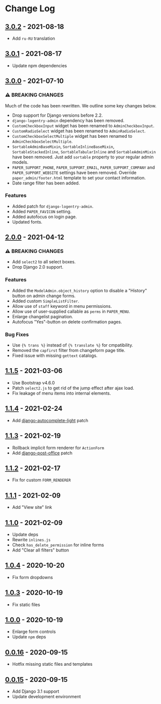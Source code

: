 # Change Log

## [3.0.2](https://github.com/dldevinc/paper-admin/tree/v3.0.2) - 2021-08-18
- Add `ru-RU` translation

## [3.0.1](https://github.com/dldevinc/paper-admin/tree/v3.0.1) - 2021-08-17
- Update npm dependencies


## [3.0.0](https://github.com/dldevinc/paper-admin/tree/v3.0.0) - 2021-07-10
### ⚠ BREAKING CHANGES
Much of the code has been rewritten. We outline some key changes below.

- Drop support for Django versions before 2.2.
- `django-logentry-admin` dependency has been removed.
- `CustomCheckboxInput` widget has been renamed to `AdminCheckboxInput`.
- `CustomRadioSelect` widget has been renamed to `AdminRadioSelect`.
- `CustomCheckboxSelectMultiple` widget has been renamed to `AdminCheckboxSelectMultiple`.
- `SortableAdminBaseMixin`, `SortableInlineBaseMixin`, `SortableStackedInline`, 
  `SortableTabularInline` and `SortableAdminMixin` have been removed. Just add `sortable`
  property to your regular admin models.
- `PAPER_SUPPORT_PHONE`, `PAPER_SUPPORT_EMAIL`, `PAPER_SUPPORT_COMPANY` and
  `PAPER_SUPPORT_WEBSITE` settings have been removed. Override `paper_admin/footer.html`
  template to set your contact information.
- Date range filter has been added.
### Features
- Added patch for `django-logentry-admin`.
- Added `PAPER_FAVICON` setting.
- Added autofocus on login page.
- Updated fonts.

## [2.0.0](https://github.com/dldevinc/paper-admin/tree/v2.0.0) - 2021-04-12
### ⚠ BREAKING CHANGES
- Add `select2` to all select boxes.
- Drop Django 2.0 support.
### Features
- Added the `ModelAdmin.object_history` option to disable a "History" button on admin change forms.
- Added custom `SimpleListFilter`.
- Allow use of `staff` keyword in menu permissions. 
- Allow use of user-supplied callable as `perms` in `PAPER_MENU`.
- Enlarge changelist pagination.
- Autofocus "Yes"-button on delete confirmation pages.
### Bug Fixes
- Use `{% trans %}` instead of `{% translate %}` for cmpatibility.
- Removed the `capfirst` filter from changeform page title.
- Fixed issue with missing `gettext` catalogs.

## [1.1.5](https://github.com/dldevinc/paper-admin/tree/v1.1.5) - 2021-03-06
- Use Bootstrap v4.6.0
- Patch `select2.js` to get rid of the jump effect after ajax load. 
- Fix leakage of menu items into internal elements.

## [1.1.4](https://github.com/dldevinc/paper-admin/tree/v1.1.4) - 2021-02-24
- Add [django-autocomplete-light](https://github.com/yourlabs/django-autocomplete-light) patch

## [1.1.3](https://github.com/dldevinc/paper-admin/tree/v1.1.3) - 2021-02-19
- Rollback implicit form renderer for `ActionForm`
- Add [django-post-office](https://github.com/dldevinc/django-post_office) patch

## [1.1.2](https://github.com/dldevinc/paper-admin/tree/v1.1.2) - 2021-02-17
- Fix for custom `FORM_RENDERER`

## [1.1.1](https://github.com/dldevinc/paper-admin/tree/v1.1.1) - 2021-02-09
- Add "View site" link

## [1.1.0](https://github.com/dldevinc/paper-admin/tree/v1.1.0) - 2021-02-09
- Update deps
- Rewrite `inlines.js`
- Check `has_delete_permission` for inline forms
- Add "Clear all filters" button

## [1.0.4](https://github.com/dldevinc/paper-admin/tree/v1.0.4) - 2020-10-20
- Fix form dropdowns

## [1.0.3](https://github.com/dldevinc/paper-admin/tree/v1.0.3) - 2020-10-19
- Fix static files

## [1.0.0](https://github.com/dldevinc/paper-admin/tree/v1.0.0) - 2020-10-19
- Enlarge form controls
- Update `npm` deps

## [0.0.16](https://github.com/dldevinc/paper-admin/tree/v0.0.16) - 2020-09-15
- Hotfix missing static files and templates

## [0.0.15](https://github.com/dldevinc/paper-admin/tree/v0.0.15) - 2020-09-15
- Add Django 3.1 support
- Update development environment
